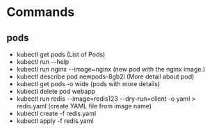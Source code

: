 # Commands

## pods
- kubectl get pods (List of Pods)
- kubectl run --help
- kubectl run nginx --image=nginx (new pod with the nginx image.)
- kubectl describe pod newpods-8gb2l (More detail about pod)
- kubectl get pods -o wide (pods with more details)
- kubectl delete pod webapp
- kubectl run redis --image=redis123 --dry-run=client -o yaml > redis.yaml (create YAML file from image name)
- kubectl create -f redis.yaml
- kubectl apply -f redis.yaml